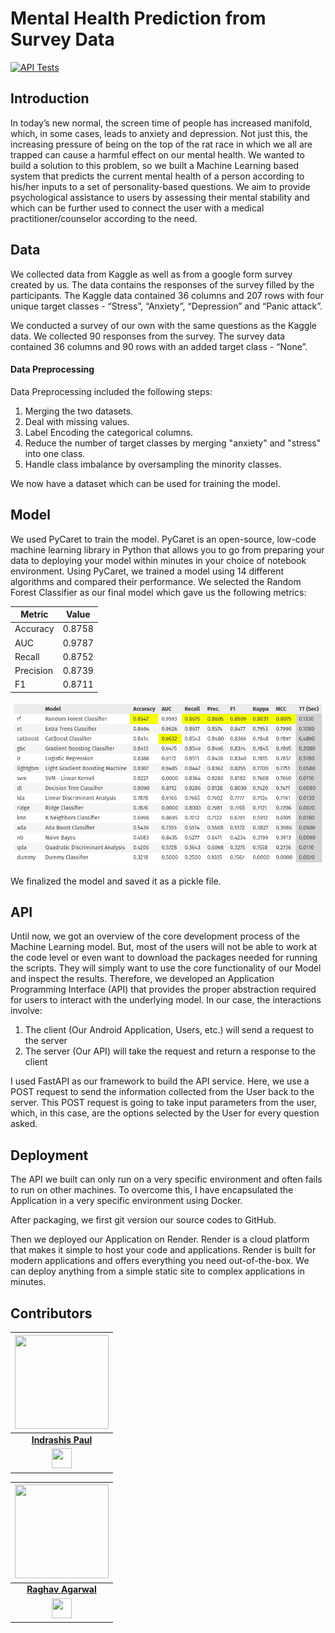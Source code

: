 # Mental Health Prediction from Survey Data

[![API Tests](https://github.com/IndraP24/mental-health-prediction/actions/workflows/test_upload.yml/badge.svg?branch=master)](https://github.com/IndraP24/mental-health-prediction/actions/workflows/test_upload.yml)

## Introduction
In today’s new normal, the screen time of people has increased manifold, which, in some
cases, leads to anxiety and depression. Not just this, the increasing pressure of being on the top of the rat race in which we all are trapped can cause a harmful effect on our mental health. 
We wanted to build a solution to this problem, so we built a Machine Learning based system that predicts the current mental health of a person according to his/her inputs to a set of personality-based questions. We aim to provide psychological assistance to users by assessing their mental stability and which can be further used to connect the user with a medical practitioner/counselor according to the need.

## Data
We collected data from Kaggle as well as from a google form survey created by us. The data contains the responses of the survey filled by the participants. The Kaggle data contained 36 columns and 207 rows with four unique target classes - “Stress”, “Anxiety”, “Depression” and “Panic attack”.

We conducted a survey of our own with the same questions as the Kaggle data. We collected 90 responses from the survey. The survey data contained 36 columns and 90 rows with an added target class - “None”.

#### Data Preprocessing
Data Preprocessing included the following steps:
1. Merging the two datasets.
2. Deal with missing values.
3. Label Encoding the categorical columns.
4. Reduce the number of target classes by merging "anxiety" and "stress" into one class.
5. Handle class imbalance by oversampling the minority classes.

We now have a dataset which can be used for training the model.

## Model
We used PyCaret to train the model. 
PyCaret is an open-source, low-code machine learning library in Python that allows you to go from preparing your data to deploying your model within minutes in your choice of notebook environment.
Using PyCaret, we trained a model using 14 different algorithms and compared their performance. We selected the Random Forest Classifier as our final model which gave us the following metrics:

| Metric | Value |
| ------ | ----- |
| Accuracy | 0.8758 |
| AUC | 0.9787 |
| Recall | 0.8752 |
| Precision | 0.8739 |
| F1 | 0.8711 |

![Alt text](image.png)

We finalized the model and saved it as a pickle file.

## API
Until now, we got an overview of the core development process of the Machine Learning model. But, most of the users will not be able to work at the code level or even want to download the packages needed for running the scripts. They will simply want to use the core functionality of our Model and inspect the results. Therefore, we developed an Application Programming Interface (API) that provides the proper abstraction required for users to interact with the underlying model.
In our case, the interactions involve:
1. The client (Our Android Application, Users, etc.) will send a request
to the server
2. The server (Our API) will take the request and return a response to the client 

I used FastAPI as our framework to build the API service. Here, we use a POST request to send the information collected from the User back to the server. This POST request is going to take input parameters from the user, which, in this case, are the options selected by the User for every question asked.

## Deployment
The API we built can only run on a very specific environment and often fails to run on other machines. To overcome this, I have encapsulated the Application in a very specific environment using Docker.

After packaging, we first git version our source codes to GitHub.

Then we deployed our Application on Render. 
Render is a cloud platform that makes it simple to host your code and applications. Render is built for modern applications and offers everything you need out-of-the-box. We can deploy anything from a simple static site to complex applications in minutes.

<!-- ## Results -->

## Contributors


|                                                                                         <a href="https://github.com/indrap24"><img src="https://avatars.githubusercontent.com/u/64627762?s=400&u=0223a819d07fd06064c40e024e5692e61df6c16d&v=4" width=150px height=150px /></a>                                                                                         |
| :------------------------------------------------------------------------------------------------------------------------------------------------------------------------------------------------------------------------------------------------------------------------------------------------------------------------------------------: |
|                                                                                                                                        **[Indrashis Paul](https://www.linkedin.com/in/indrapaul824/)**                                                                                                                                        |
| <a href="https://www.linkedin.com/in/indrapaul824/"><img src="https://mpng.subpng.com/20180324/vhe/kisspng-linkedin-computer-icons-logo-social-networking-ser-facebook-5ab6ebfe5f5397.2333748215219374063905.jpg" width="32px" height="32px"></a> |

|                                                                                         <a href="https://github.com/imraghavagr"><img src="https://avatars.githubusercontent.com/u/52325383?v=4" width=150px height=150px /></a>                                                                                         |
| :------------------------------------------------------------------------------------------------------------------------------------------------------------------------------------------------------------------------------------------------------------------------------------------------------------------------------------------: |
|                                                                                                                                        **[Raghav Agarwal](https://www.linkedin.com/in/raghav-a-30b020102/)**                                                                                                                                        |
| <a href="https://www.linkedin.com/in/raghav-a-30b020102/"><img src="https://mpng.subpng.com/20180324/vhe/kisspng-linkedin-computer-icons-logo-social-networking-ser-facebook-5ab6ebfe5f5397.2333748215219374063905.jpg" width="32px" height="32px"></a> |
